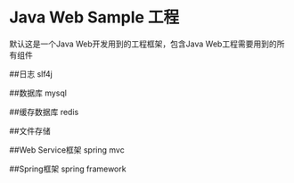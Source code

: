 # Java Web Sample 工程
默认这是一个Java Web开发用到的工程框架，包含Java Web工程需要用到的所有组件

##日志
slf4j

##数据库
mysql

##缓存数据库
redis

##文件存储

##Web Service框架
spring mvc

##Spring框架
spring framework

##
